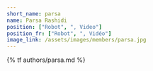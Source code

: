```yaml
---
short_name: parsa
name: Parsa Rashidi
position: ["Robot", ", Video"]
position_fr: ["Robot", ", Vidéo"]
image_link: /assets/images/members/parsa.jpg
---
```

{% tf authors/parsa.md %}